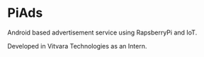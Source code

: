 # PiAds
Android based advertisement service using RapsberryPi and IoT.

Developed in Vitvara Technologies as an Intern.
